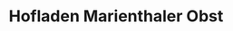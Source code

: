 ---
title: "Hofladen Marienthaler Obst"
url: /zwickau/hofladen-marienthaler-obst/
shop: Lebensmittel
---
